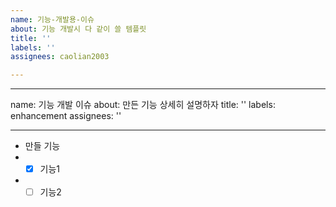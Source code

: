 ```yaml
---
name: 기능-개발용-이슈
about: 기능 개발시 다 같이 쓸 템플릿
title: ''
labels: ''
assignees: caolian2003

---
```


---
name: 기능 개발 이슈
about: 만든 기능 상세히 설명하자
title: ''
labels: enhancement
assignees: ''

---

- 만들 기능
- - [x] 기능1
- - [ ] 기능2
